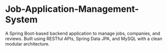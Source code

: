 # Job-Application-Management-System
A Spring Boot-based backend application to manage jobs, companies, and reviews. Built using RESTful APIs, Spring Data JPA, and MySQL with a clean modular architecture.
